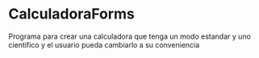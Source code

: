# CalculadoraForms
Programa para crear una calculadora que tenga un modo estandar y uno cientifico y el usuario pueda cambiarlo a su conveniencia
